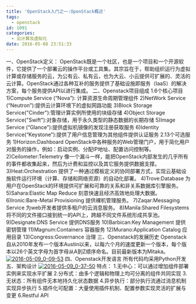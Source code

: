 ```yaml
---
title: 'OpenStack入门之一:OpenStack概述'
tags:
  - openstack
id: 1091
categories:
  - 云计算及虚拟化
date: 2016-05-08 23:51:33
---
```


一、OpenStack定义：
OpenStack既是一个社区，也是一个项目和一个开源软件，它提供了一个部署云的操作平台或工具集。其宗旨在于，帮助组织运行为虚拟计算或存储服务的云，为公有云、私有云，也为大云、小云提供可扩展的、灵活的云计算。OpenStack通过各种互补的服务提供了基础设施即服务（IaaS）的解决方案，每个服务提供API以进行集成。
二、Openstack项目组成
1.6个核心项目
1)Compute Service (“Nova”): 计算资源生命周期管理组件
2)NetWork Service (“Neutron”):提供云计算环境下的虚拟网路功能
3)Block Storage Service("Cinder"):管理计算实例所使用的块级存储
4)Object Storage Service("Swift"):对象存储，用于永久类型的静态数据的长期存储
5)Image Service (“Glance”):提供虚拟机镜像的发现注册获取服务
6)Identity Service(“Keystone”):提供了用户信息管理为其他组件提供认证服务
2.13个可选服务
1)Horizon:Dashboard OpenStack中各种服务的Web管理门户，用于简化用户对服务的操作，例如：启动实例、分配IP地址、配置访问控制等。
2)Ceilometer:Telemetry 像一个漏斗一样，能把OpenStack内部发生的几乎所有的事件都收集起来，然后为计费和监控以及其它服务提供数据支撑。
3)Heat:Orchestration 提供了一种通过模板定义的协同部署方式，实现云基础设施软件运行环境（计算、存储和网络资源）的自动化部署。
4)Trove:Database 为用户在OpenStack的环境提供可扩展和可靠的关系和非关系数据库引擎服务。
5)Sahara:Elastic Map Reduce 刻意快速且经济高效地处理大数据。
6)Ironic:Bare-Metal Provisioning  提供裸机管理服务。
7)Zaqar:Messaging Service  为web开发者提供多租户的云消息服务。
8)Manila:Shared Filesystems 将不同的文件接口接到统一的API上，跨越不同文件系统形成共享池。
9)Designate:DNS Service 提供DNS服务
10)Barbican:Key Management 提供密钥管理
11)Magnum:Containers 容器服务
12)Murano:Application Catalog 应用目录
13)Congress:Governance 治理
三、Openstack的发展历史
Openstack自从2010年发布一个版本Austin以来，以每六个月的速度更新一个版本，每个版本以26个英文字母为首字母从A到Z顺序命名。目前最新版本为Mitaka。
[![2016-05-09_0-09-53](http://orufryv17.bkt.clouddn.com/wp-content/uploads/2016/05/2016-05-09_0-09-53.jpg)](http://orufryv17.bkt.clouddn.com/wp-content/uploads/2016/05/2016-05-09_0-09-53.jpg)
四、Openstack开发语言
所有代码均采用Python开发
五、架构设计
[![2016-05-09_0-37-50](http://orufryv17.bkt.clouddn.com/wp-content/uploads/2016/05/2016-05-09_0-37-50.jpg)](http://orufryv17.bkt.clouddn.com/wp-content/uploads/2016/05/2016-05-09_0-37-50.jpg)
特点：
1.无中心：可以通过增加组件部署实例来实现水平扩展
2.分布式：由多个逻辑和物理上均可分离的组件共同实现
3.无状态：所有组件无本地持久化状态数据
4.异步执行：部分执行流通过消息机制实现异步执行
5.插件化可配置：大量使用插件机制、配置参数实现灵活的扩展与变更
6.Restful API